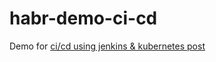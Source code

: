 # habr-demo-ci-cd

Demo for [ci/cd using jenkins & kubernetes post](https://habr.com/ru/post/442614/)
